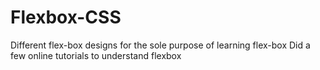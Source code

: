 # Flexbox-CSS
Different flex-box designs for the sole purpose of learning flex-box
Did a few online tutorials to understand flexbox
